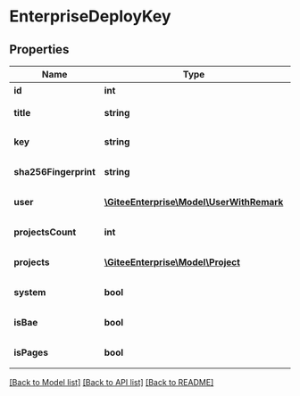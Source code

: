 # EnterpriseDeployKey

## Properties
Name | Type | Description | Notes
------------ | ------------- | ------------- | -------------
**id** | **int** | 部署公钥 id | [optional] 
**title** | **string** | 部署公钥 title | [optional] 
**key** | **string** | 部署公钥内容 | [optional] 
**sha256Fingerprint** | **string** | sha256 指纹 | [optional] 
**user** | [**\GiteeEnterprise\Model\UserWithRemark**](UserWithRemark.md) | 公钥的创建者 | [optional] 
**projectsCount** | **int** | 已部署仓库数量 | [optional] 
**projects** | [**\GiteeEnterprise\Model\Project**](Project.md) | 已部署的仓库 | [optional] 
**system** | **bool** | 是否是系统公钥 | [optional] 
**isBae** | **bool** | 是否是bae公钥 | [optional] 
**isPages** | **bool** | 是否是pages公钥 | [optional] 

[[Back to Model list]](../../README.md#documentation-for-models) [[Back to API list]](../../README.md#documentation-for-api-endpoints) [[Back to README]](../../README.md)


